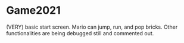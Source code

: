 # Game2021
(VERY) basic start screen. Mario can jump, run, and pop bricks. Other functionalities are being debugged still and commented out.
